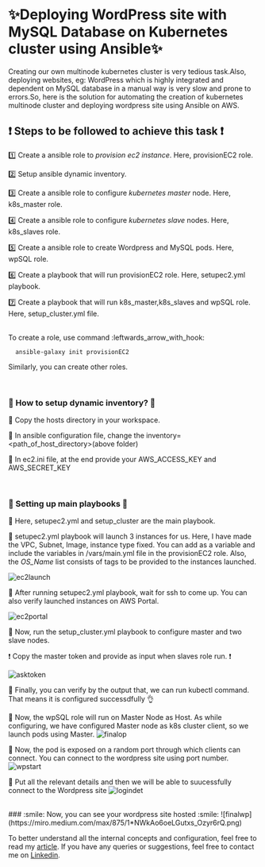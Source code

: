 # :sparkles:Deploying WordPress site with MySQL Database on Kubernetes cluster using Ansible:sparkles:
Creating our own multinode kubernetes cluster is very tedious task.Also, deploying websites, eg: WordPress which is highly integrated and dependent on MySQL database in a manual way is very slow and prone to errors.So, here is the solution for automating the creation of kubernetes multinode cluster and deploying wordpress site using Ansible on AWS. 

## :heavy_exclamation_mark: Steps to be followed to achieve this task :heavy_exclamation_mark: 

:one: Create a ansible role to *provision ec2 instance*. Here, provisionEC2 role. 

:two: Setup ansible dynamic inventory. 

:three: Create a ansible role to configure *kubernetes master* node. Here, k8s_master role. 

:four: Create a ansible role to configure *kubernetes slave* nodes. Here, k8s_slaves role. 

:five: Create a ansible role to create Wordpress and MySQL pods. Here, wpSQL role. 

:six: Create a playbook that will run provisionEC2 role. Here, setupec2.yml playbook. 

:seven: Create a playbook that will run k8s_master,k8s_slaves and wpSQL role. Here, setup_cluster.yml file. 

 <br>
To create a role, use command :leftwards_arrow_with_hook:

      ansible-galaxy init provisionEC2 
     
Similarly, you can create other roles. 

<br>

### :beginner: How to setup dynamic inventory? :beginner:
:pushpin: Copy the hosts directory in your workspace. 

:pushpin: In ansible configuration file, change the inventory=<path_of_host_directory>(above folder) 

:pushpin: In ec2.ini file, at the end provide your AWS_ACCESS_KEY and AWS_SECRET_KEY 

<br>

### :dart: Setting up main playbooks :dart:
:pushpin: Here, setupec2.yml and setup_cluster are the main playbook. 

:pushpin: setupec2.yml playbook will launch 3 instances for us. Here, I have made the VPC, Subnet, Image, instance type fixed. You can add as a variable and include the variables in /vars/main.yml file in the provisionEC2 role. Also, the *OS_Name* list consists of tags to be provided to the instances launched. 

![ec2launch](https://miro.medium.com/max/875/1*lvKRd7sTC1_dwi4unz102Q.png) 

:pushpin: After running setupec2.yml playbook, wait for ssh to come up. You can also verify launched instances on AWS Portal. 

![ec2portal](https://miro.medium.com/max/875/1*UhEG8iIJCM0k9qmhAEGLaA.png)

:pushpin: Now, run the setup_cluster.yml playbook to configure master and two slave nodes. 


:exclamation: Copy the master token and provide as input when slaves role run. :exclamation:

![asktoken](https://miro.medium.com/max/875/1*7lEocQjVgZavp0r2XxL9Kw.png) 

:pushpin: Finally, you can verify by the output that, we can run kubectl command. That means it is configured successdfully :ok_hand: 

:pushpin: Now, the wpSQL role will run on Master Node as Host. As while configuring, we have configured Master node as k8s cluster client, so we launch pods using Master. 
![finalop](https://miro.medium.com/max/875/1*-AcTVfnWF0BbypMIaNvlQw.png) 

:pushpin: Now, the pod is exposed on a random port through which clients can connect. You can connect to the wordpress site using port number. 
![wpstart](https://miro.medium.com/max/875/1*Y7UMeYsk2YLnTKbRq3kNLw.png) 

:pushpin: Put all the relevant details and then we will be able to suucessfully connect to the Wordpress site
![logindet](https://miro.medium.com/max/875/1*8VGnOz0-bmPovksatNnorg.png)

<br>
### :smile: Now, you can see your wordpress site hosted :smile:
![finalwp](https://miro.medium.com/max/875/1*NWkAo6oeLGutxs_Ozyr6rQ.png)

To better understand all the internal concepts and configuration, feel free to read my [article](https://tirth1272.medium.com/automate-kubernetes-clusterusing-ansible-18238dae6239). If you have any queries or suggestions, feel free to contact me on [Linkedin](https://www.linkedin.com/in/tirupatel/).
